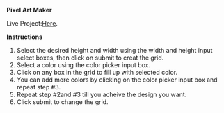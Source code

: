 **Pixel Art Maker**

Live Project:[Here](https://github.com/Ochowo/Udacity-Pixel-Art-Game/).

**Instructions**
1. Select the desired height and width using the width and height input select boxes, then click on submit to creat the grid.
2. Select a color using the color picker input box.
3. Click on any box in the grid to fill up with selected color.
4. You can add more colors by clicking on the color picker input box and repeat step #3.
5. Repeat step #2and #3 till you acheive the design you want.
5. Click submit to change the grid.



